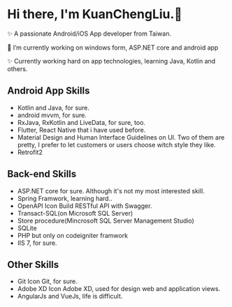 
<!--
**kuanchengLiu/KuanChengLiu** is a ✨ _special_ ✨ repository because its `README.md` (this file) appears on your GitHub profile.

Here are some ideas to get you started:

- 🔭 I’m currently working on ...
- 🌱 I’m currently learning ...
- 👯 I’m looking to collaborate on ...
- 🤔 I’m looking for help with ...
- 💬 Ask me about ...
- 📫 How to reach me: ...
- 😄 Pronouns: ...
- ⚡ Fun fact: ...
-->
# Hi there, I'm KuanChengLiu.👋

✨ A passionate Android/iOS App developer from Taiwan.

🔭 I’m currently working on windows form, ASP.NET core and android app 

✨ Currently working hard on app technologies, learning Java, Kotlin and others.

## Android App Skills

- Kotlin and Java, for sure.
- android mvvm, for sure.
- RxJava, RxKotlin and LiveData, for sure, too.
- Flutter, React Native that i have used before.
- Material Design and Human Interface Guidelines on UI. Two of them are pretty, I prefer to let customers or users choose witch style they like.
- Retrofit2 

## Back-end Skills

- ASP.NET core for sure. Although it's not my most interested skill.
- Spring Framwork, learning hard..
- OpenAPI Icon Build RESTful API with Swagger.
- Transact-SQL(on Microsoft SQL Server)
- Store procedure(Mincrosoft SQL Server Management Studio)
- SQLite
- PHP but only on codeigniter framwork
- IIS 7, for sure.

## Other Skills
- Git Icon Git, for sure.
- Adobe XD Icon Adobe XD, used for design web and application views.
- AngularJs and VueJs, life is difficult.
